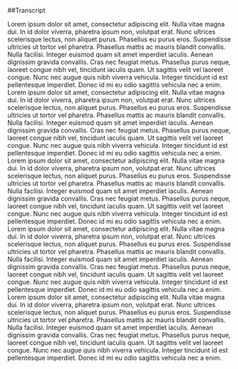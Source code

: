 ##Transcript

Lorem ipsum dolor sit amet, consectetur adipiscing elit. Nulla vitae magna dui. In id dolor viverra, pharetra ipsum non, volutpat erat. Nunc ultrices scelerisque lectus, non aliquet purus. Phasellus eu purus eros. Suspendisse ultricies ut tortor vel pharetra. Phasellus mattis ac mauris blandit convallis. Nulla facilisi. Integer euismod quam sit amet imperdiet iaculis. Aenean dignissim gravida convallis. Cras nec feugiat metus. Phasellus purus neque, laoreet congue nibh vel, tincidunt iaculis quam. Ut sagittis velit vel laoreet congue. Nunc nec augue quis nibh viverra vehicula. Integer tincidunt id est pellentesque imperdiet. Donec id mi eu odio sagittis vehicula nec a enim.
Lorem ipsum dolor sit amet, consectetur adipiscing elit. Nulla vitae magna dui. In id dolor viverra, pharetra ipsum non, volutpat erat. Nunc ultrices scelerisque lectus, non aliquet purus. Phasellus eu purus eros. Suspendisse ultricies ut tortor vel pharetra. Phasellus mattis ac mauris blandit convallis. Nulla facilisi. Integer euismod quam sit amet imperdiet iaculis. Aenean dignissim gravida convallis. Cras nec feugiat metus. Phasellus purus neque, laoreet congue nibh vel, tincidunt iaculis quam. Ut sagittis velit vel laoreet congue. Nunc nec augue quis nibh viverra vehicula. Integer tincidunt id est pellentesque imperdiet. Donec id mi eu odio sagittis vehicula nec a enim.
Lorem ipsum dolor sit amet, consectetur adipiscing elit. Nulla vitae magna dui. In id dolor viverra, pharetra ipsum non, volutpat erat. Nunc ultrices scelerisque lectus, non aliquet purus. Phasellus eu purus eros. Suspendisse ultricies ut tortor vel pharetra. Phasellus mattis ac mauris blandit convallis. Nulla facilisi. Integer euismod quam sit amet imperdiet iaculis. Aenean dignissim gravida convallis. Cras nec feugiat metus. Phasellus purus neque, laoreet congue nibh vel, tincidunt iaculis quam. Ut sagittis velit vel laoreet congue. Nunc nec augue quis nibh viverra vehicula. Integer tincidunt id est pellentesque imperdiet. Donec id mi eu odio sagittis vehicula nec a enim.
Lorem ipsum dolor sit amet, consectetur adipiscing elit. Nulla vitae magna dui. In id dolor viverra, pharetra ipsum non, volutpat erat. Nunc ultrices scelerisque lectus, non aliquet purus. Phasellus eu purus eros. Suspendisse ultricies ut tortor vel pharetra. Phasellus mattis ac mauris blandit convallis. Nulla facilisi. Integer euismod quam sit amet imperdiet iaculis. Aenean dignissim gravida convallis. Cras nec feugiat metus. Phasellus purus neque, laoreet congue nibh vel, tincidunt iaculis quam. Ut sagittis velit vel laoreet congue. Nunc nec augue quis nibh viverra vehicula. Integer tincidunt id est pellentesque imperdiet. Donec id mi eu odio sagittis vehicula nec a enim.
Lorem ipsum dolor sit amet, consectetur adipiscing elit. Nulla vitae magna dui. In id dolor viverra, pharetra ipsum non, volutpat erat. Nunc ultrices scelerisque lectus, non aliquet purus. Phasellus eu purus eros. Suspendisse ultricies ut tortor vel pharetra. Phasellus mattis ac mauris blandit convallis. Nulla facilisi. Integer euismod quam sit amet imperdiet iaculis. Aenean dignissim gravida convallis. Cras nec feugiat metus. Phasellus purus neque, laoreet congue nibh vel, tincidunt iaculis quam. Ut sagittis velit vel laoreet congue. Nunc nec augue quis nibh viverra vehicula. Integer tincidunt id est pellentesque imperdiet. Donec id mi eu odio sagittis vehicula nec a enim.
